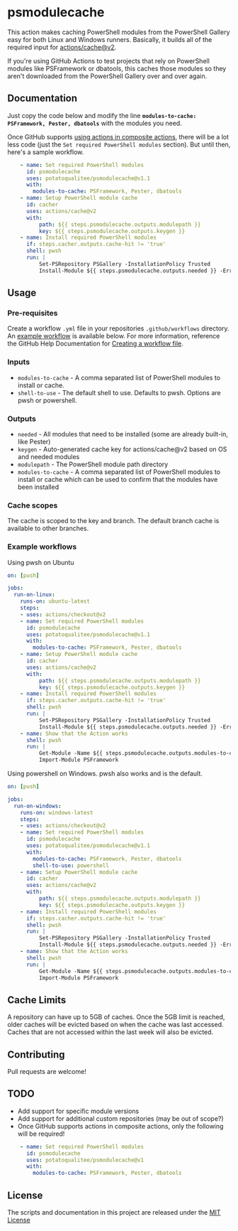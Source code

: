 # psmodulecache

This action makes caching PowerShell modules from the PowerShell Gallery easy for both Linux and Windows runners. Basically, it builds all of the required input for [actions/cache@v2](https://github.com/actions/cache).

If you're using GitHub Actions to test projects that rely on PowerShell modules like PSFramework or dbatools, this caches those modules so they aren't downloaded from the PowerShell Gallery over and over again.

## Documentation

Just copy the code below and modify the line **`modules-to-cache: PSFramework, Pester, dbatools`** with the modules you need.

Once GitHub supports [using actions in composite actions](https://github.com/actions/runner/issues/646), there will be a lot less code (just the `Set required PowerShell modules` section). But until then, here's a sample workflow.

```yaml
    - name: Set required PowerShell modules
      id: psmodulecache
      uses: potatoqualitee/psmodulecache@v1.1
      with:
        modules-to-cache: PSFramework, Pester, dbatools
    - name: Setup PowerShell module cache
      id: cacher
      uses: actions/cache@v2
      with:
          path: ${{ steps.psmodulecache.outputs.modulepath }}
          key: ${{ steps.psmodulecache.outputs.keygen }}
    - name: Install required PowerShell modules
      if: steps.cacher.outputs.cache-hit != 'true'
      shell: pwsh
      run: |
          Set-PSRepository PSGallery -InstallationPolicy Trusted
          Install-Module ${{ steps.psmodulecache.outputs.needed }} -ErrorAction Stop
```

## Usage

### Pre-requisites
Create a workflow `.yml` file in your repositories `.github/workflows` directory. An [example workflow](#example-workflow) is available below. For more information, reference the GitHub Help Documentation for [Creating a workflow file](https://help.github.com/en/articles/configuring-a-workflow#creating-a-workflow-file).

### Inputs

* `modules-to-cache` - A comma separated list of PowerShell modules to install or cache.
* `shell-to-use` - The default shell to use. Defaults to pwsh. Options are pwsh or powershell.

### Outputs

* `needed` - All modules that need to be installed (some are already built-in, like Pester)
* `keygen` - Auto-generated cache key for actions/cache@v2 based on OS and needed modules
* `modulepath` - The PowerShell module path directory
* `modules-to-cache` - A comma separated list of PowerShell modules to install or cache which can be used to confirm that the modules have been installed

### Cache scopes
The cache is scoped to the key and branch. The default branch cache is available to other branches. 

### Example workflows

Using pwsh on Ubuntu

```yaml
on: [push]

jobs:
  run-on-linux:
    runs-on: ubuntu-latest
    steps:
    - uses: actions/checkout@v2
    - name: Set required PowerShell modules
      id: psmodulecache
      uses: potatoqualitee/psmodulecache@v1.1
      with:
        modules-to-cache: PSFramework, Pester, dbatools
    - name: Setup PowerShell module cache
      id: cacher
      uses: actions/cache@v2
      with:
          path: ${{ steps.psmodulecache.outputs.modulepath }}
          key: ${{ steps.psmodulecache.outputs.keygen }}
    - name: Install required PowerShell modules
      if: steps.cacher.outputs.cache-hit != 'true'
      shell: pwsh
      run: |
          Set-PSRepository PSGallery -InstallationPolicy Trusted
          Install-Module ${{ steps.psmodulecache.outputs.needed }} -ErrorAction Stop
    - name: Show that the Action works
      shell: pwsh
      run: |
          Get-Module -Name ${{ steps.psmodulecache.outputs.modules-to-cache }} -ListAvailable | Select Path
          Import-Module PSFramework
```

Using powershell on Windows. pwsh also works and is the default.

```yaml
on: [push]

jobs:
  run-on-windows:
    runs-on: windows-latest
    steps:
    - uses: actions/checkout@v2
    - name: Set required PowerShell modules
      id: psmodulecache
      uses: potatoqualitee/psmodulecache@v1.1
      with:
        modules-to-cache: PSFramework, Pester, dbatools
        shell-to-use: powershell
    - name: Setup PowerShell module cache
      id: cacher
      uses: actions/cache@v2
      with:
          path: ${{ steps.psmodulecache.outputs.modulepath }}
          key: ${{ steps.psmodulecache.outputs.keygen }}
    - name: Install required PowerShell modules
      if: steps.cacher.outputs.cache-hit != 'true'
      shell: pwsh
      run: |
          Set-PSRepository PSGallery -InstallationPolicy Trusted
          Install-Module ${{ steps.psmodulecache.outputs.needed }} -ErrorAction Stop
    - name: Show that the Action works
      shell: pwsh
      run: |
          Get-Module -Name ${{ steps.psmodulecache.outputs.modules-to-cache }} -ListAvailable | Select Path
          Import-Module PSFramework
```

## Cache Limits
A repository can have up to 5GB of caches. Once the 5GB limit is reached, older caches will be evicted based on when the cache was last accessed.  Caches that are not accessed within the last week will also be evicted.

## Contributing
Pull requests are welcome!

## TODO
* Add support for specific module versions
* Add support for additional custom repositories (may be out of scope?)
* Once GitHub supports actions in composite actions, only the following will be required!

```yaml
    - name: Set required PowerShell modules
      id: psmodulecache
      uses: potatoqualitee/psmodulecache@v1
      with:
        modules-to-cache: PSFramework, Pester, dbatools
```

## License
The scripts and documentation in this project are released under the [MIT License](LICENSE)
